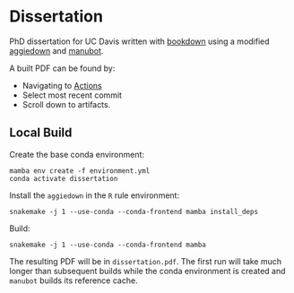 # Dissertation

PhD dissertation for UC Davis written with [bookdown](https://bookdown.org/) using a modified [aggiedown](https://github.com/ryanpeek/aggiedown) and [manubot](https://manubot.org/).

A built PDF can be found by:
* Navigating to [Actions](https://github.com/camillescott/dissertation/actions)
* Select most recent commit
* Scroll down to artifacts.

## Local Build

Create the base conda environment:

    mamba env create -f environment.yml
    conda activate dissertation
  
Install the `aggiedown` in the `R` rule environment:

    snakemake -j 1 --use-conda --conda-frontend mamba install_deps
  
Build:

    snakemake -j 1 --use-conda --conda-frontend mamba

The resulting PDF will be in `dissertation.pdf`. The first run will take much longer than subsequent builds while the conda environment is created and `manubot` builds its reference cache.
